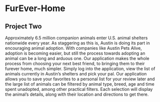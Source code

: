 # FurEver-Home
## Project Two

Approximately 6.5 million companion animals enter U.S. animal shelters nationwide every year. As staggering as this is, Austin is doing its part in encouraging animal adoption. With companies like Austin Pets Alive, adoption is becoming easier, but still the process towards adopting an animal can be a long and arduous one.
Our application makes the whole process from choosing your next best friend, to bringing them to their furever home, much simpler. 
Simply log into the application, view the list of animals currently in Austin’s shelters and pick your pal. Our application allows you to save your favorites to a personal list for your review later and the large list of animals can be filtered by animal type, breed, age and time spent unadopted, among other practical filters. 
Each selection will display the animal’s details, along with their location and directions to get there.
